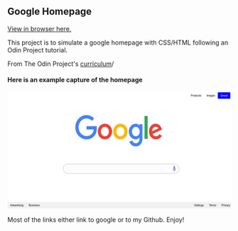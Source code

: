 ## Google Homepage

[View in browser here.](https://zacharyjarnagin.github.io/google-homepage/)

This project is to simulate a google homepage with CSS/HTML following an Odin Project tutorial.

From The Odin Project's [curriculum](http://www.theodinproject.com/courses/web-development-101/lessons/html-css)/

#### Here is an example capture of the homepage
![Example Capture](/images/Example_Capture.PNG)

Most of the links either link to google or to my Github. Enjoy!
